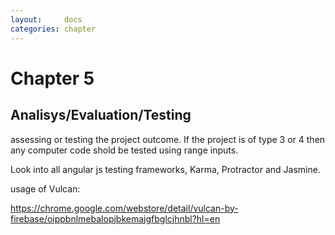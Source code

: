 ```yaml
---
layout:     docs
categories: chapter
---
```


# Chapter 5

## Analisys/Evaluation/Testing

assessing or testing the project outcome. If the project is of type 3 or 4 then any computer code shold
be tested using range inputs.

Look into all angular js testing frameworks, Karma, Protractor and Jasmine.

usage of Vulcan:

https://chrome.google.com/webstore/detail/vulcan-by-firebase/oippbnlmebalopjbkemajgfbglcjhnbl?hl=en

